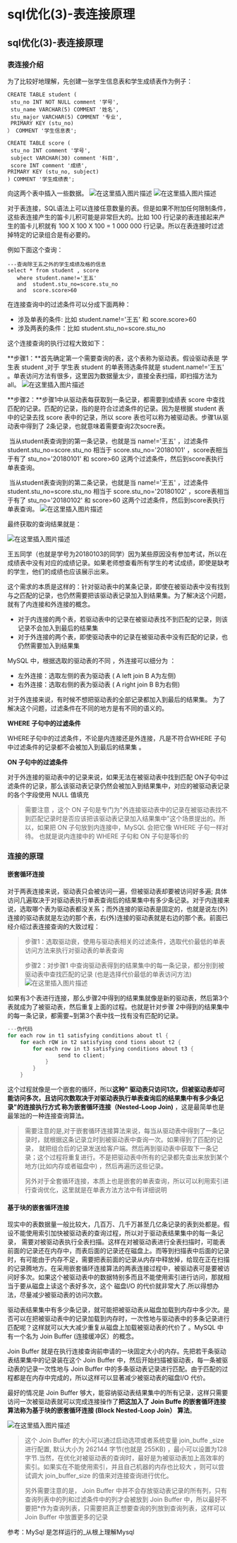 # sql优化(3)-表连接原理


<!--more-->

## sql优化(3)-表连接原理

### 表连接介绍

为了比较好地理解，先创建一张学生信息表和学生成绩表作为例子：

```mysql
CREATE TABLE student ( 
 stu_no INT NOT NULL comment '学号',
 stu_name VARCHAR(5) COMMENT '姓名',
 stu_major VARCHAR(5) COMMENT '专业',
 PRIMARY KEY (stu_no) 
） COMMENT '学生信息表';
    
CREATE TABLE score ( 
 stu_no INT comment '学号',
 subject VARCHAR(30) comment '科目',
 score INT comment '成绩',
PRIMARY KEY (stu_no, subject) 
) COMMENT '学生成绩表';
```

向这两个表中插入一些数据。
![在这里插入图片描述](https://img-blog.csdnimg.cn/64671b004e8b44a2ac986df492ec3cb1.png#pic_center)
![在这里插入图片描述](https://img-blog.csdnimg.cn/4179994df6f04ae09bf394c537319206.png#pic_center)


对于表连接，SQL语法上可以连接任意数量的表。但是如果不附加任何限制条件，这些表连接产生的笛卡儿积可能是非常巨大的。比如 100 行记录的表连接起来产生的笛卡儿积就有 100 X 100 X 100 = 1 000 000 行记录。所以在表连接时过滤掉特定的记录组合是有必要的。

例如下面这个查询：

```mysql
---查询除王五之外的学生成绩及格的信息
select * from student , score 
   where student.name!='王五' 
   and  student.stu_no=score.stu_no 
   and  score.score>60
```

在连接查询中的过滤条件可以分成下面两种： 

- 涉及单表的条件:  比如 student.name!='王五'   和  score.score>60  
- 涉及两表的条件：比如 student.stu_no=score.stu_no 

这个连接查询的执行过程大致如下：

**步骤1：**首先确定第一个需要查询的表，这个表称为驱动表。假设驱动表是 学生表 student ,对于 学生表 student 的单表筛选条件就是 student.name!='王五' 。单表访问方法有很多，这里因为数据量太少，直接全表扫描，即扫描方法为 all。
![在这里插入图片描述](https://img-blog.csdnimg.cn/1cb33d6388d04594b18e36d164a43c4d.png#pic_center)


**步骤2：**步骤1中从驱动表每获取到一条记录，都需要到成绩表 score 中查找匹配的记录。匹配的记录，指的是符合过滤条件的记录。因为是根据 student 表中的记录去找 score 表中的记录，所以 score 表也可以称为被驱动表。步骤1从驱动表中得到了 2条记录，也就意味着需要查询2次socre表。

​	当从student表查询到的第一条记录，也就是当 name!='王五' ，过滤条件 student.stu_no=score.stu_no 相当于 score.stu_no='20180101' ，score表相当于有了 stu_no='20180101'  和 score>60 这两个过滤条件，然后到score表执行单表查询。

​	当从student表查询到的第二条记录，也就是当 name!='王五' ，过滤条件 student.stu_no=score.stu_no 相当于 score.stu_no='20180102' ，score表相当于有了 stu_no='20180102'  和 score>60 这两个过滤条件，然后到score表执行单表查询。
![在这里插入图片描述](https://img-blog.csdnimg.cn/5fac8a7a008f4dab969ef0c968f15b64.png#pic_center)


最终获取的查询结果就是：

![在这里插入图片描述](https://img-blog.csdnimg.cn/b526d51d982b4d31b005d50525277d78.png#pic_center)


王五同学（也就是学号为20180103的同学）因为某些原因没有参加考试，所以在成绩表中没有对应的成绩记录。如果老师想查看所有学生的考试成绩，即使是缺考的学生，他们的成绩也应该展示出来。

这个需求的本质是这样的：针对驱动表中的某条记录，即使在被驱动表中没有找到与之匹配的记录，也仍然需要把该驱动表记录加入到结果集。为了解决这个问题，就有了内连接和外连接的概念。 

- 对于内连接的两个表，若驱动表中的记录在被驱动表找不到匹配的记录，则该记录不会加入到最后的结果集
- 对于外连接的两个表，即使驱动表中的记录在被驱动表中没有匹配的记录，也仍然需要加入到结果集

MySQL 中，根据选取的驱动表的不同 ，外连接可以细分为 ：

- 左外连接：选取左侧的表为驱动表 ( A  left join  B   A为左侧)
- 右外连接：选取右侧的表为驱动表 ( A  right join  B   B为右侧)

对于外连接来说，有时候不想把驱动表的全部记录都加入到最后的结果集。 为了解决这个问题，过滤条件在不同的地方是有不同的语义的。

**WHERE 子句中的过滤条件**

WHERE子句中的过滤条件，不论是内连接还是外连接，凡是不符合WHERE 子句中过滤条件的记录都不会被加入到最后的结果集 。

**ON 子句中的过滤条件** 

对于外连接的驱动表中的记录来说，如果无法在被驱动表中找到匹配 ON子句中过滤条件的记录，那么该驱动表记录仍然会被加入到结果集中，对应的被驱动表记录的各个字段使用 NULL 值填充 

> 需要注意 ，这个 ON 子句是专门为"外连接驱动表中的记录在被驱动表找不到匹配记录时是否应该把该驱动表记录加入结果集中"这个场景提出的。所以，如果把 ON 子句放到内连接中，MySQL 会把它像 WHERE 子句一样对待。 也就是说内连接中的 WHERE 子句和 ON 子句是等价的



### 连接的原理

#### 嵌套循环连接

对于两表连接来说，驱动表只会被访问一遍，但被驱动表却要被访问好多遍; 具体访问几遍取决于对驱动表执行单表查询后的结果集中有多少条记录。对于内连接来说，选取哪个表为驱动表都没关系；而外连接的驱动表是固定的，也就是说左(外)连接的驱动表就是左边的那个表，右(外)连接的驱动表就是右边的那个表。前面已经介绍过表连接查询的大致过程： 

> 步骤1：选取驱动衰，使用与驱动表相关的过滤条件，选取代价最低的单表访问方法来执行对驱动表的单表查询
>
> 步骤2：对步骤1 中查询驱动表得到的结果集中的每一条记录，都分别到被驱动表中查找匹配的记录 (也是选择代价最低的单表访问方法)
![在这里插入图片描述](https://img-blog.csdnimg.cn/a16f962176244e6ba63cd2258f57a93e.png#pic_center)


如果有3个表进行连接，那么步骤2中得到的结果集就像是新的驱动表，然后第3个表就成为了被驱动表，然后重复上面的过程。也就是针对步骤 2中得到的结果集中的每一条记录，都需要~到第3个表中找一找有没有匹配的记录。

```java
---伪代码
for each row in t1 satisfying conditions about tl { 
	for each rQW in t2 satisfying cond tions about t2 { 
		for each row in t3 satisfying conditions about t3 {
				send to client;
            }
        }
    }
```

这个过程就像是一个嵌套的循环，所以**这种" 驱动表只访问1次，但被驱动表却可能访问多次，且访问次数取决于对驱动表执行单表查询后的结果集中有多少条记录"的连接执行方式 称为嵌套循环连接（Nested-Loop Join)** ，这是最简单也是最笨拙的一种连接查询算法。

>需要注意的是,对于嵌套循环连接算法来说，每当从驱动表中得到了一条记录时，就根据这条记录立时到被驱动表中查询一次。如果得到了匹配的记录， 就把组合后的记录发送给客户端。然后再到驱动表中获取下一条记录；这个过程将重复进行。不是把驱动表中所有的记录都先查出来放到某个地方(比如内存或者磁盘中) ，然后再遍历这些记录。
>
>另外对于全套循环连接，本质上也是嵌套的单表查询，所以可以利用索引进行查询优化，这里就是在单表方法方法中有详细说明

#### 基于块的嵌套循环连接

现实中的表数据量一般比较大，几百万、几千万甚至几亿条记录的表到处都是。假设不能使用索引加快被驱动表的查询过程，所以对于驱动表结果集中的每一条记录， 需要对被驱动表执行全表扫描。这样在对被驱动表进行全表扫描时，可能表前面的记录还在内存中，而表后面的记录还在磁盘上。而等到扫描表中后面的记录时，有可能由于内存不足，需要把表前面的记录从内存中释放掉，给现在正在扫描的记录腾地方。在采用嵌套循环连接算法的两表连接过程中，被驱动表可是要被访问好多次。如果这个被驱动表中的数据特别多而且不能使用索引进行访问，那就相当于要从磁盘上读这个表好多次，这个 磁盘I/O 的代价就非常大了.所以得想办法，尽量减少被驱动表的访问次数。 

驱动表结果集中有多少条记录，就可能把被驱动表从磁盘加载到内存中多少次。是否可以在把被驱动表中的记录加载到内存时，一次性地与驱动表中的多条记录进行匹配呢？这样就可以大大减少重复从磁盘上加载被驱动表的代价了 。MySQL 中有一个名为 Join Buffer (连接缓冲区）的概念。 

Join Buffer 就是在执行连接查询前申请的一块固定大小的内存。先把若干条驱动表结果集中的记录装在这个 Join Buffer 中，然后开始扫描被驱动表，每一条被驱动表的记录一次性地与 Join Buffer 中的多条驱动表记录进行匹配。由于匹配的过程都是在内存中完成的，所以这样可以显著减少被驱动表的磁盘I/O 代价。

最好的情况是 Join Buffer 够大，能容纳驱动表结果集中的所有记录，这样只需要访问一次被驱动表就可以完成连接操作了**把这加入了 Join Buffe 的嵌套循环连接算法称为基于块的嵌套循环连接 (Block Nested-Loop Join） 算法**。


![在这里插入图片描述](https://img-blog.csdnimg.cn/282f39f3fdd047848232d9a19bba4582.png#pic_center)

> 这个 Join Buffer 的大小可以通过启动选项或者系统变量 join_buffe _size 进行配置, 默认大小为 262144 字节(也就是 255KB) ，最小可以设置为128 字节.当然，在优化对被驱动表的查询时，最好是为被驱动表加上高效率的索引。如果实在不能使用索引，并且自己机器的内存也比较大 ，则可以尝试调大 join_buffer_size 的值来对连接查询进行优化。
>
> 另外需要注意的是， Join Buffer 中并不会存放驱动表记录的所有列，只有查询列表中的列和过滤条件中的列才会被放到  Join Buffer  中，所以最好不要把*作为查询列表，只需要把真正想要查询的列放到查询列表，这样可以  Join Buffer 中放置更多的记录


参考：MySql 是怎样运行的_从根上理解Mysql

